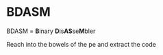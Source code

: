# BDASM
BDASM = **B**inary **D**is**AS**se**M**bler

Reach into the bowels of the pe and extract the code
